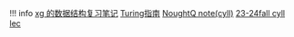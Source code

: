 !!! info
    [xg 的数据结构复习笔记](https://note.tonycrane.cc/cs/algorithm/ds/)
    [Turing指南](https://zju-turing.github.io/TuringCourses/major_basic/data_structure/)
    [NoughtQ note(cyll)](https://note.noughtq.top/algorithms/fds/2)
    [23-24fall cyll lec](https://classroom.zju.edu.cn/coursedetail?course_id=53486&tenant_code=112)